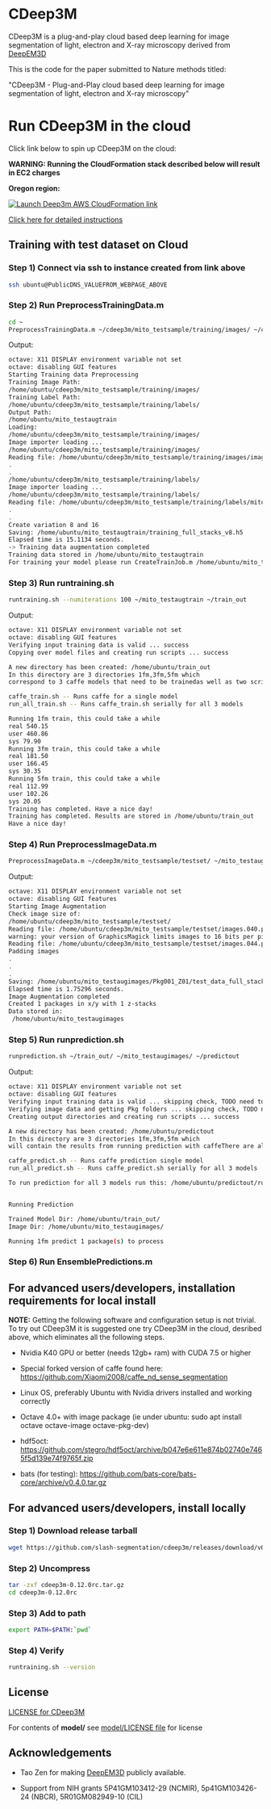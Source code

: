[aws]: https://aws.amazon.com/
[deepem3d]: https://github.com/divelab/deepem3d
[deep3mviaaws]: https://github.com/slash-segmentation/cdeep3m/wiki/Running-Deep3m-via-AWS-CloudFormation
[divelablicense]: https://github.com/slash-segmentation/cdeep3m/blob/master/model/LICENSE
[license]: https://github.com/slash-segmentation/cdeep3m/blob/master/LICENSE

# CDeep3M

CDeep3M is a plug-and-play cloud based deep learning for image segmentation of light, electron and X-ray microscopy derived from [DeepEM3D][deepem3d]

This is the code for the paper submitted to Nature methods titled: 

"CDeep3M - Plug-and-Play cloud based deep learning for image segmentation of light, electron and X-ray microscopy"

# Run CDeep3M in the cloud

Click link below to spin up CDeep3M on the cloud:

**WARNING: Running the CloudFormation stack described below will result in EC2 charges**

**Oregon region:**

[![Launch Deep3m AWS CloudFormation link](https://s3.amazonaws.com/cloudformation-examples/cloudformation-launch-stack.png)](https://console.aws.amazon.com/cloudformation/home?region=us-west-2#/stacks/new?stackName=cdeep3m-stack-0-12-0rc3&templateURL=https://s3-us-west-2.amazonaws.com/cdeep3m-releases/0.12.0rc3/cdeep3m_0.12.0rc3_basic_cloudformation.json)


[Click here for detailed instructions][deep3mviaaws]

## Training with test dataset on Cloud

### Step 1) Connect via ssh to instance created from link above

```Bash
ssh ubuntu@PublicDNS_VALUEFROM_WEBPAGE_ABOVE
```

### Step 2) Run PreprocessTrainingData.m

```Bash
cd ~
PreprocessTrainingData.m ~/cdeep3m/mito_testsample/training/images/ ~/cdeep3m/mito_testsample/training/labels/ ~/mito_testaugtrain

```

Output:

```Bash
octave: X11 DISPLAY environment variable not set
octave: disabling GUI features
Starting Training data Preprocessing
Training Image Path:
/home/ubuntu/cdeep3m/mito_testsample/training/images/
Training Label Path:
/home/ubuntu/cdeep3m/mito_testsample/training/labels/
Output Path:
/home/ubuntu/mito_testaugtrain
Loading:
/home/ubuntu/cdeep3m/mito_testsample/training/images/
Image importer loading ... 
/home/ubuntu/cdeep3m/mito_testsample/training/images/
Reading file: /home/ubuntu/cdeep3m/mito_testsample/training/images/images.010.png
.
.
/home/ubuntu/cdeep3m/mito_testsample/training/labels/
Image importer loading ... 
/home/ubuntu/cdeep3m/mito_testsample/training/labels/
Reading file: /home/ubuntu/cdeep3m/mito_testsample/training/labels/mitos_3D.010.png
.
.
Create variation 8 and 16
Saving: /home/ubuntu/mito_testaugtrain/training_full_stacks_v8.h5
Elapsed time is 15.1134 seconds.
-> Training data augmentation completed
Training data stored in /home/ubuntu/mito_testaugtrain
For training your model please run CreateTrainJob.m /home/ubuntu/mito_testaugtrain <desired output directory>
```


### Step 3) Run runtraining.sh 

```Bash
runtraining.sh --numiterations 100 ~/mito_testaugtrain ~/train_out
```

Output:

```Bash
octave: X11 DISPLAY environment variable not set
octave: disabling GUI features
Verifying input training data is valid ... success
Copying over model files and creating run scripts ... success

A new directory has been created: /home/ubuntu/train_out
In this directory are 3 directories 1fm,3fm,5fm which
correspond to 3 caffe models that need to be trainedas well as two scripts:

caffe_train.sh -- Runs caffe for a single model
run_all_train.sh -- Runs caffe_train.sh serially for all 3 models

Running 1fm train, this could take a while
real 540.15
user 460.86
sys 79.90
Running 3fm train, this could take a while
real 181.50
user 166.45
sys 30.35
Running 5fm train, this could take a while
real 112.99
user 102.26
sys 20.05
Training has completed. Have a nice day!
Training has completed. Results are stored in /home/ubuntu/train_out
Have a nice day!
```

### Step 4) Run PreprocessImageData.m

```Bash
PreprocessImageData.m ~/cdeep3m/mito_testsample/testset/ ~/mito_testaugimages
```

Output:

```Bash
octave: X11 DISPLAY environment variable not set
octave: disabling GUI features
Starting Image Augmentation
Check image size of: 
/home/ubuntu/cdeep3m/mito_testsample/testset/
Reading file: /home/ubuntu/cdeep3m/mito_testsample/testset/images.040.png
warning: your version of GraphicsMagick limits images to 16 bits per pixel
Reading file: /home/ubuntu/cdeep3m/mito_testsample/testset/images.044.png
Padding images
.
.
.
Saving: /home/ubuntu/mito_testaugimages/Pkg001_Z01/test_data_full_stacks_v16.h5
Elapsed time is 1.75296 seconds.
Image Augmentation completed
Created 1 packages in x/y with 1 z-stacks
Data stored in:
 /home/ubuntu/mito_testaugimages
```

### Step 5) Run runprediction.sh

```Bash
runprediction.sh ~/train_out/ ~/mito_testaugimages/ ~/predictout
```

Output:

```Bash
octave: X11 DISPLAY environment variable not set
octave: disabling GUI features
Verifying input training data is valid ... skipping check, TODO need to fix this.
Verifying image data and getting Pkg folders ... skipping check, TODO need to fix this.
Creating output directories and creating run scripts ... success

A new directory has been created: /home/ubuntu/predictout
In this directory are 3 directories 1fm,3fm,5fm which
will contain the results from running prediction with caffeThere are also two scripts:

caffe_predict.sh -- Runs caffe prediction single model
run_all_predict.sh -- Runs caffe_predict.sh serially for all 3 models

To run prediction for all 3 models run this: /home/ubuntu/predictout/run_all_predict.sh


Running Prediction

Trained Model Dir: /home/ubuntu/train_out/
Image Dir: /home/ubuntu/mito_testaugimages/

Running 1fm predict 1 package(s) to process

```

### Step 6) Run EnsemblePredictions.m



## For advanced users/developers, installation requirements for local install

**NOTE:** Getting the following software and configuration setup is not trivial. To try out CDeep3M it is suggested one try CDeep3M in the cloud, desribed above, which eliminates all the following steps.

* Nvidia K40 GPU or better (needs 12gb+ ram) with CUDA 7.5 or higher

* Special forked version of caffe found here: https://github.com/Xiaomi2008/caffe_nd_sense_segmentation

* Linux OS, preferably Ubuntu with Nvidia drivers installed and working correctly

* Octave 4.0+ with image package (ie under ubuntu: sudo apt install octave octave-image octave-pkg-dev)

* hdf5oct: https://github.com/stegro/hdf5oct/archive/b047e6e611e874b02740e7465f5d139e74f9765f.zip

* bats (for testing): https://github.com/bats-core/bats-core/archive/v0.4.0.tar.gz

## For advanced users/developers, install locally

### Step 1) Download release tarball

```Bash
wget https://github.com/slash-segmentation/cdeep3m/releases/download/v0.12.0rc/cdeep3m-0.12.0rc.tar.gz
```

### Step 2) Uncompress 

```Bash
tar -zxf cdeep3m-0.12.0rc.tar.gz
cd cdeep3m-0.12.0rc
```

### Step 3) Add to path

```Bash
export PATH=$PATH:`pwd`
```

### Step 4) Verify

```Bash
runtraining.sh --version
```

## License

[LICENSE for CDeep3M][license]

For contents of **model/** see [model/LICENSE file][divelablicense] for license


## Acknowledgements

* Tao Zen for making [DeepEM3D][deepem3d] publicly available.

* Support from NIH grants 5P41GM103412-29 (NCMIR), 5p41GM103426-24 (NBCR), 5R01GM082949-10 (CIL)
